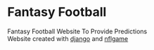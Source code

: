 # Fantasy Football
Fantasy Football Website To Provide Predictions
<br>
Website created with [django](https://www.djangoproject.com/) and [nflgame](https://github.com/BurntSushi/nflgame)
